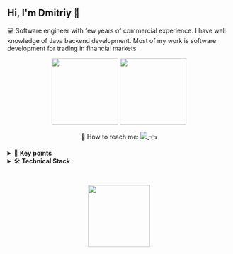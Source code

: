 ## Hi, I'm Dmitriy 👋
💻 Software engineer with few years of commercial experience. I have well knowledge of Java backend development. Most of my work is software development for trading in financial markets.

<p align='center'>
    <a href="https://github-readme-stats.vercel.app/api?username=DimaZeland3&show_icons=true&count_private=true"><img
            height=150
            src="https://github-readme-stats.vercel.app/api?username=DimaZeland&show_icons=true&count_private=true"/></a>
    <a href="https://github.com/DimaZeland/github-readme-stats"><img height=150
                                                                     src="https://github-readme-stats.vercel.app/api/top-langs/?username=DimaZeland&layout=compact"/></a>
</p>

<p align='center'>
    💬 How to reach me: </a><a href="https://t.me/cme4x" target="_blank">
    <img src="https://img.shields.io/badge/Telegram-2CA5E0?style=for-the-badge&logo=telegram&logoColor=white"/>
</a>👈
</p>

<details>
    <summary>🎯 <b>Key points</b></summary>

- Co-founder of <a href="http://assistant-traders.com">Assistant Traders</a> project
- Creator and author of [Assistant Traders'](https://www.youtube.com/channel/UCFv_nGr8qpuX5ITMopY2d8A) YouTube channel
- Write analytical reviews on trading and investing in financial markets
</details>

<details>
    <summary>🛠 <b>Technical Stack</b></summary>
    <br> <b> </b>

‍💻 **Languages**

![Java](https://img.shields.io/badge/java-%23ED8B00.svg?style=for-the-badge&logo=java&logoColor=white)![C++](https://img.shields.io/badge/C%2B%2B-00599C?style=for-the-badge&logo=c%2B%2B&logoColor=white)![JavaScript](https://img.shields.io/badge/JavaScript-323330?style=for-the-badge&logo=javascript&logoColor=F7DF1E)![Groovy](https://img.shields.io/badge/apache%20Groovy-4298B8?style=for-the-badge&logo=apachegroovy&logoColor=white)![HTML5](https://img.shields.io/badge/HTML5-E34F26?style=for-the-badge&logo=html5&logoColor=white)![CSS3](https://img.shields.io/badge/CSS3-1572B6?style=for-the-badge&logo=css3&logoColor=white)

🚀 **Frameworks & Library**

![Spring](https://img.shields.io/badge/spring-%236DB33F.svg?style=for-the-badge&logo=spring&logoColor=white)![SPRING BOOT](https://img.shields.io/badge/Spring_Boot-F2F4F9?style=for-the-badge&logo=spring-boot)![Apache Maven](https://img.shields.io/badge/Apache%20Maven-C71A36?style=for-the-badge&logo=Apache%20Maven&logoColor=white)![GRADLE](https://img.shields.io/badge/gradle-02303A?style=for-the-badge&logo=gradle&logoColor=white)![DOCKER](https://img.shields.io/badge/Docker-2CA5E0?style=for-the-badge&logo=docker&logoColor=white)![Flyway](https://img.shields.io/badge/Flyway-CC0200?style=for-the-badge&logo=Flyway&logoColor=white)![SPRING SECURITY](https://img.shields.io/badge/Spring_Security-6DB33F?style=for-the-badge&logo=Spring-Security&logoColor=white)![Apache Tomcat](https://img.shields.io/badge/apache%20tomcat-%23F8DC75.svg?style=for-the-badge&logo=apache-tomcat&logoColor=black)![GRAPHQL](https://img.shields.io/badge/GraphQl-E10098?style=for-the-badge&logo=graphql&logoColor=white)![Thymeleaf](https://img.shields.io/badge/Thymeleaf-%23005C0F.svg?style=for-the-badge&logo=Thymeleaf&logoColor=white)![jQuery](https://img.shields.io/badge/jquery-%230769AD.svg?style=for-the-badge&logo=jquery&logoColor=white)![JUNIT5](https://img.shields.io/badge/Junit5-25A162?style=for-the-badge&logo=junit5&logoColor=white)![POSTMAN](https://img.shields.io/badge/Postman-FF6C37?style=for-the-badge&logo=Postman&logoColor=white)![SELENIUM](https://img.shields.io/badge/Selenium-43B02A?style=for-the-badge&logo=Selenium&logoColor=white)![QT](https://img.shields.io/badge/Qt-41CD52?style=for-the-badge&logo=qt&logoColor=white)

⚙️ **ORM**
    
![HIBERNATE](https://img.shields.io/badge/Hibernate-59666C?style=for-the-badge&logo=Hibernate&logoColor=white)
    
👩‍💻 **IDE**

![IntelliJ IDEA](https://img.shields.io/badge/IntelliJIDEA-000000.svg?style=for-the-badge&logo=intellij-idea&logoColor=white)![VS CODE](https://img.shields.io/badge/VSCode-0078D4?style=for-the-badge&logo=visual%20studio%20code&logoColor=white)![Apache NetBeans](https://img.shields.io/badge/apache%20netbeans-1B6AC6?style=for-the-badge&logo=apache%20netbeans%20IDE&logoColor=white)![SUBLIME TEXT](https://img.shields.io/badge/sublime_text-%23575757.svg?&style=for-the-badge&logo=sublime-text&logoColor=important)![VISUAL STUDIO](https://img.shields.io/badge/Visual_Studio-5C2D91?style=for-the-badge&logo=visual%20studio&logoColor=white)![CLION](https://img.shields.io/badge/CLion-000000?style=for-the-badge&logo=clion&logoColor=white)

🧐 **Linters**
    
![SONARLINT](https://img.shields.io/badge/SonarLint-CB2029?style=for-the-badge&logo=sonarlint&logoColor=white)
    
⚡ **Databases** 

![MySQL](https://img.shields.io/badge/MySQL-005C84?style=for-the-badge&logo=mysql&logoColor=white)![MONGO DB](https://img.shields.io/badge/MongoDB-4EA94B?style=for-the-badge&logo=mongodb&logoColor=white)![Postgres](https://img.shields.io/badge/postgres-%23316192.svg?style=for-the-badge&logo=postgresql&logoColor=white)![REDIS](https://img.shields.io/badge/redis-%23DD0031.svg?&style=for-the-badge&logo=redis&logoColor=white)

📊 **Analytics**

![SONARQUBE](https://img.shields.io/badge/Sonarqube-5190cf?style=for-the-badge&logo=sonarqube&logoColor=white)![WAKATIME](https://img.shields.io/badge/WakaTime-000000?style=for-the-badge&logo=WakaTime&logoColor=white)
    
☁ **Cloud**

![HEROKU](https://img.shields.io/badge/Heroku-430098?style=for-the-badge&logo=heroku&logoColor=white)![SALESFORCE](https://img.shields.io/badge/Salesforce-00A1E0?style=for-the-badge&logo=Salesforce&logoColor=white)

💻 **Terminals**

![Git](https://img.shields.io/badge/git-%23F05033.svg?style=for-the-badge&logo=git&logoColor=white)![WINDOWS TERMINAL](https://img.shields.io/badge/windows%20terminal-4D4D4D?style=for-the-badge&logo=windows%20terminal&logoColor=white)![POWERSHELL](https://img.shields.io/badge/powershell-5391FE?style=for-the-badge&logo=powershell&logoColor=white)

👨‍💻 **Office**

![TRELLO](https://img.shields.io/badge/Trello-0052CC?style=for-the-badge&logo=trello&logoColor=white)![MICROSOFT EXCEL](https://img.shields.io/badge/Microsoft_Excel-217346?style=for-the-badge&logo=microsoft-excel&logoColor=white)![MICROSOFT WORD](https://img.shields.io/badge/Microsoft_Word-2B579A?style=for-the-badge&logo=microsoft-word&logoColor=white)![GOOGLE SHEETS](https://img.shields.io/badge/Google%20Sheets-34A853?style=for-the-badge&logo=google-sheets&logoColor=white)

💻 **OS**

![WINDOWS](https://img.shields.io/badge/Windows-0078D6?style=for-the-badge&logo=windows&logoColor=white)

⏱️ **Workflow Platforms** 

![JIRA](https://img.shields.io/badge/Jira-0052CC?style=for-the-badge&logo=Jira&logoColor=white)![JENKINS](https://img.shields.io/badge/Jenkins-D24939?style=for-the-badge&logo=Jenkins&logoColor=white)

🖍 **Design**

![ADOBE PHOTOSHOP](https://img.shields.io/badge/Adobe%20Photoshop-31A8FF?style=for-the-badge&logo=Adobe%20Photoshop&logoColor=black)

🎞 **Streaming**
    
![YOUTUBE](https://img.shields.io/badge/YouTube-FF0000?style=for-the-badge&logo=youtube&logoColor=white)

📝 **Blog**
    
![WORDPRESS](https://img.shields.io/badge/Wordpress-21759B?style=for-the-badge&logo=wordpress&logoColor=white)
    
📚 **Education**
    
![UDEMY](https://img.shields.io/badge/Udemy-A435F0?style=for-the-badge&logo=Udemy&logoColor=white)
</details>
<div align="center" style="margin: 40px 0">
    <a href="https://github.com/DimaZeland">
        <img width="140px" src="https://komarev.com/ghpvc/?username=DimaZeland&color=DE002D">
    </a>
</div>

